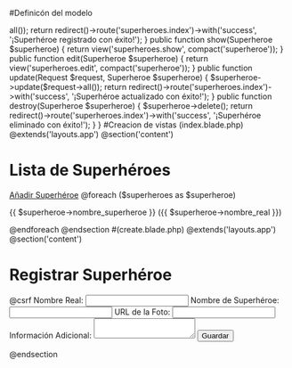 #Definicón del modelo
<?php

namespace App\Models;

use Illuminate\Database\Eloquent\Model;

class Superheroe extends Model
{
    protected $fillable = [
        'nombre_real', 
        'nombre_superheroe', 
        'foto_url', 
        'informacion_adicional'
    ];
}

#Creacion de rutas
use App\Http\Controllers\SuperheroeController;

Route::resource('superheroes', SuperheroeController::class);

#CRUD en el controlador

<?php
namespace App\Http\Controllers;

use App\Models\Superheroe;
use Illuminate\Http\Request;

class SuperheroeController extends Controller
{
    public function index() {
        $superheroes = Superheroe::all();
        return view('superheroes.index', compact('superheroes'));
    }

    public function create() {
        return view('superheroes.create');
    }

    public function store(Request $request) {
        Superheroe::create($request->all());
        return redirect()->route('superheroes.index')->with('success', '¡Superhéroe registrado con éxito!');
    }

    public function show(Superheroe $superheroe) {
        return view('superheroes.show', compact('superheroe'));
    }

    public function edit(Superheroe $superheroe) {
        return view('superheroes.edit', compact('superheroe'));
    }

    public function update(Request $request, Superheroe $superheroe) {
        $superheroe->update($request->all());
        return redirect()->route('superheroes.index')->with('success', '¡Superhéroe actualizado con éxito!');
    }

    public function destroy(Superheroe $superheroe) {
        $superheroe->delete();
        return redirect()->route('superheroes.index')->with('success', '¡Superhéroe eliminado con éxito!');
    }
}

#Creacion de vistas (index.blade.php)
@extends('layouts.app')

@section('content')
    <h1>Lista de Superhéroes</h1>
    <a href="{{ route('superheroes.create') }}">Añadir Superhéroe</a>

    @foreach ($superheroes as $superheroe)
        <p>{{ $superheroe->nombre_superheroe }} ({{ $superheroe->nombre_real }})</p>
    @endforeach
@endsection

#(create.blade.php)
@extends('layouts.app')

@section('content')
    <h1>Registrar Superhéroe</h1>

    <form method="POST" action="{{ route('superheroes.store') }}">
        @csrf
        <label>Nombre Real:</label>
        <input type="text" name="nombre_real" required>
        
        <label>Nombre de Superhéroe:</label>
        <input type="text" name="nombre_superheroe" required>

        <label>URL de la Foto:</label>
        <input type="text" name="foto_url" required>

        <label>Información Adicional:</label>
        <textarea name="informacion_adicional"></textarea>

        <button type="submit">Guardar</button>
    </form>
@endsection
